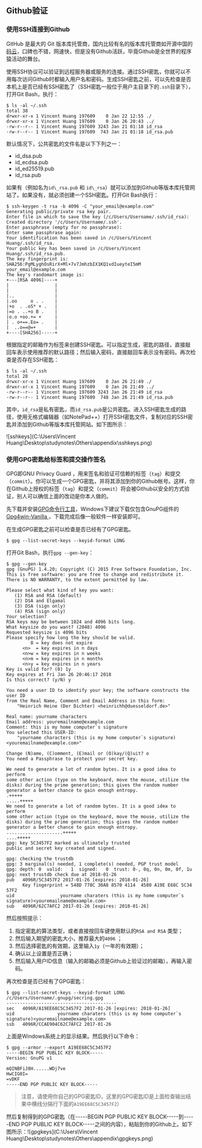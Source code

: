 ## **Github验证**

### **使用SSH连接到Github**

GitHub 是最大的 Git 版本库托管商，国内比较有名的版本库托管商如开源中国的[码云](http://git.oschina.net/)，口碑也不错，网速快，但是没有Github活跃，毕竟Github是全世界的程序猿活动的舞台。

使用SSH协议可以验证到远程服务器或服务的连接。通过SSH密匙，你就可以不用每次访问Github时都输入用户名和密码。生成SSH密匙之前，可以先检查是否本机上是否已经有SSH密匙了（SSH密匙一般位于用户主目录下的`.ssh`目录下），打开Git Bash，执行：

```
$ ls -al ~/.ssh
total 38
drwxr-xr-x 1 Vincent Huang 197609    0 Jan 22 12:55 ./
drwxr-xr-x 1 Vincent Huang 197609    0 Jan 26 20:43 ../
-rw-r--r-- 1 Vincent Huang 197609 3243 Jan 21 01:18 id_rsa
-rw-r--r-- 1 Vincent Huang 197609  743 Jan 21 01:18 id_rsa.pub
```

默认情况下，公共密匙的文件名是以下下列之一：

- id\_dsa.pub
- id\_ecdsa.pub
- id\_ed25519.pub
- id\_rsa.pub

如果有（例如名为`id\_rsa.pub` 和 `id\_rsa`）就可以添加到Github等版本库托管网站了。如果没有，就必须创建一个SSH密匙。打开Git Bash执行：

```shell
$ ssh-keygen -t rsa -b 4096 -C "your_email@example.com"
Generating public/private rsa key pair.
Enter file in which to save the key (/c/Users/Username/.ssh/id_rsa):
Created directory '/c/Users/Username/.ssh'.
Enter passphrase (empty for no passphrase):
Enter same passphrase again:
Your identification has been saved in /c/Users/Vincent Huang/.ssh/id_rsa.
Your public key has been saved in /c/Users/Vincent Huang/.ssh/id_rsa.pub.
The key fingerprint is:
SHA256:PgMLyghOsRirX+Ml+7v7JmhzbIX1KQ1vdIueyteI5mM your_email@example.com
The key's randomart image is:
+---[RSA 4096]----+
|                 |
|                 |
|..               |
|.oo     o . .    |
|+o  . .oS* + .   |
|=o . ..+o B .    |
|o.o +oo.+= +     |
| . o+==.Eo= .    |
|  ..o==@=+       |
+----[SHA256]-----+
```

根据指定的邮箱作为标签来创建SSH密匙。可以指定生成，密匙的路径，直接敲回车表示使用推荐的默认路径；然后输入密码，直接敲回车表示没有密码。再次检查是否存在SSH密匙：

```
$ ls -al ~/.ssh
total 28
drwxr-xr-x 1 Vincent Huang 197609    0 Jan 26 21:49 ./
drwxr-xr-x 1 Vincent Huang 197609    0 Jan 26 21:49 ../
-rw-r--r-- 1 Vincent Huang 197609 3243 Jan 26 21:49 id_rsa
-rw-r--r-- 1 Vincent Huang 197609  748 Jan 26 21:49 id_rsa.pub
```

其中，`id_rsa`是私有密匙，而`id_rsa.pub`是公共密匙。进入SSH密匙生成的路径，使用无格式编辑器（如NotePad++）打开SSH密匙文件，复制对应的SSH密匙并添加到Github等版本库托管网站。如下图所示：

![sshkeys](C:\Users\Vincent Huang\Desktop\studynotes\Others\appendix\sshkeys.png)

### **使用GPG密匙给标签和提交操作签名**

GPG即GNU Privacy Guard ，用来签名和验证可信赖的标签（`tag`）和提交（`commit`）。你可以生成一个GPG密匙，并将其添加到你的Github帐号。这样，你在Github上授权的标签（`tag`）和提交（`commit`）将会被Github以安全的方式验证，别人可以确信上面的改动是你本人做的。

先下载并安装[GPG命令行工具](https://www.gnupg.org/download/)，Windows下建议下载仅包含GnuPG组件的[Gpg4win-Vanilla ](https://files.gpg4win.org/gpg4win-vanilla-2.3.3.exe)，下载完成后像一般软件一样安装即可。

在生成GPG密匙之前可以检查是否已经有了GPG密匙。

```shell
$ gpg --list-secret-keys --keyid-format LONG
```

打开Git Bash，执行`gpg --gen-key`：

```shell
$ gpg --gen-key
gpg (GnuPG) 1.4.20; Copyright (C) 2015 Free Software Foundation, Inc.
This is free software: you are free to change and redistribute it.
There is NO WARRANTY, to the extent permitted by law.

Please select what kind of key you want:
   (1) RSA and RSA (default)
   (2) DSA and Elgamal
   (3) DSA (sign only)
   (4) RSA (sign only)
Your selection?
RSA keys may be between 1024 and 4096 bits long.
What keysize do you want? (2048) 4096
Requested keysize is 4096 bits
Please specify how long the key should be valid.
         0 = key does not expire
      <n>  = key expires in n days
      <n>w = key expires in n weeks
      <n>m = key expires in n months
      <n>y = key expires in n years
Key is valid for? (0) 1y
Key expires at Fri Jan 26 20:46:17 2018
Is this correct? (y/N) y

You need a user ID to identify your key; the software constructs the user ID
from the Real Name, Comment and Email Address in this form:
    "Heinrich Heine (Der Dichter) <heinrichh@duesseldorf.de>"

Real name: yourname characters
Email address: youremailname@example.com
Comment: this is my home computer`s signature
You selected this USER-ID:
    "yourname characters (this is my home computer`s signature) <youremailname@example.com>"

Change (N)ame, (C)omment, (E)mail or (O)kay/(Q)uit? o
You need a Passphrase to protect your secret key.

We need to generate a lot of random bytes. It is a good idea to perform
some other action (type on the keyboard, move the mouse, utilize the
disks) during the prime generation; this gives the random number
generator a better chance to gain enough entropy.
.+++++
.....+++++
We need to generate a lot of random bytes. It is a good idea to perform
some other action (type on the keyboard, move the mouse, utilize the
disks) during the prime generation; this gives the random number
generator a better chance to gain enough entropy.
.....................+++++
....+++++
gpg: key 5C3457F2 marked as ultimately trusted
public and secret key created and signed.

gpg: checking the trustdb
gpg: 3 marginal(s) needed, 1 complete(s) needed, PGP trust model
gpg: depth: 0  valid:   1  signed:   0  trust: 0-, 0q, 0n, 0m, 0f, 1u
gpg: next trustdb check due at 2018-01-26
pub   4096R/5C3457F2 2017-01-26 [expires: 2018-01-26]
      Key fingerprint = 548D 778C 30A8 8570 4114  4580 A19E E68C 5C34 57F2
uid                 yourname charaters (this is my home computer`s signature)<youremailname@example.com>
sub   4096R/62C7AFC2 2017-01-26 [expires: 2018-01-26]
```

然后按照提示：

1. 指定密匙的算法类型，或者直接按回车键使用默认的`RSA and RSA` 类型；
2. 然后输入期望的密匙大小，推荐最大的`4096` ；
3. 然后选择密匙的有效期，这里输入`1y`（一年的有效期）；
4. 确认以上设置是否正确；
5. 然后输入用户ID信息（输入的邮箱必须是Github上验证过的邮箱），再输入密码。

再次检查是否已经有了GPG密匙：

```shell
$ gpg --list-secret-keys --keyid-format LONG
/c/Users/Username/.gnupg/secring.gpg
-----------------------------------------
sec   4096R/A19EE68C5C3457F2 2017-01-26 [expires: 2018-01-26]
uid                yourname charaters (this is my home computer`s signature)<youremailname@example.com>
ssb   4096R/CCAE904C62C7AFC2 2017-01-26
```

上面是Windows系统上的显示结果。然后执行以下命令：

```shell
$ gpg --armor --export A19EE68C5C3457F2
-----BEGIN PGP PUBLIC KEY BLOCK-----
Version: GnuPG v1

mQINBFiJ8H......WDj7ve
HwCIG0I=
=vDKF
-----END PGP PUBLIC KEY BLOCK-----
```

> 注意，请使用你自己的GPG密匙ID，这里的GPG密匙ID是上面检查输出结果中横线分隔行下面的`A19EE68C5C3457F2`）

然后复制得到的GPG密匙（在-----BEGIN PGP PUBLIC KEY BLOCK-----到-----END PGP PUBLIC KEY BLOCK-----之间的内容），粘贴到你的Github上。如下图所示：![gpgkeys](C:\Users\Vincent Huang\Desktop\studynotes\Others\appendix\gpgkeys.png)

